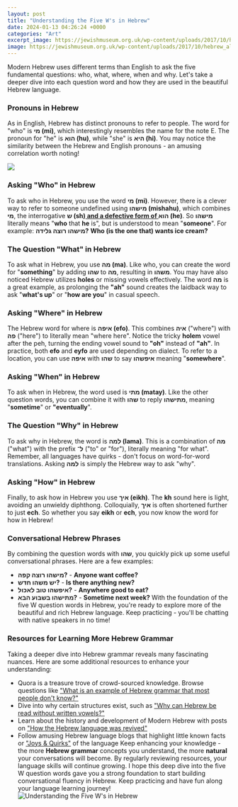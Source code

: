 ```yaml
---
layout: post
title: "Understanding the Five W's in Hebrew"
date: 2024-01-13 04:26:24 +0000
categories: "Art"
excerpt_image: https://jewishmuseum.org.uk/wp-content/uploads/2017/10/hebrew_alphabet.png
image: https://jewishmuseum.org.uk/wp-content/uploads/2017/10/hebrew_alphabet.png
---
```


Modern Hebrew uses different terms than English to ask the five fundamental questions: who, what, where, when and why. Let's take a deeper dive into each question word and how they are used in the beautiful Hebrew language. 
### Pronouns in Hebrew
As in English, Hebrew has distinct pronouns to refer to people. The word for "who" is **מי (mi)**, which interestingly resembles the name for the note E. The pronoun for "he" is **הוא (hu)**, while "she" is **היא (hi)**. You may notice the similarity between the Hebrew and English pronouns - an amusing correlation worth noting!

![](https://www.juliasneedledesigns.com/media/hebrew_letter_meanings.png)
### Asking "Who" in Hebrew 
To ask who in Hebrew, you use the word **מי (mi)**. However, there is a clever way to refer to someone undefined using **מישהו (mishahu)**, which combines **מי**, the interrogative **ש (sh)[ and a defective form of ](https://yt.io.vn/collection/ader)הוא (he)**. So **מישהו** literally means "**who** that **he** is", but is understood to mean "**someone**". 
For example:
**מישהו רוצה גלידה?** 
**Who (is the one that) wants ice cream?**
### The Question "What" in Hebrew
To ask what in Hebrew, you use **מה (ma)**. Like who, you can create the word for "**something**" by adding **שהו** to **מה**, resulting in **משהו**. 
You may have also noticed Hebrew utilizes **holes** or missing vowels effectively. The word **מה** is a great example, as prolonging the **"ah"** sound creates the laidback way to ask "**what's up**" or "**how are you**" in casual speech.
### Asking "Where" in Hebrew
The Hebrew word for where is **איפה (efo)**. This combines **איה** ("where") with **פה** ("here") to literally mean "where here". 
Notice the tricky **holem** vowel after the peh, turning the ending vowel sound to **"oh"** instead of **"ah"**. In practice, both **efo** and **eyfo** are used depending on dialect.
To refer to a location, you can use **איפה** with **שהו** to say **איפשהו** meaning "**somewhere**".
### Asking "When" in Hebrew 
To ask when in Hebrew, the word used is **מתי (matay)**. Like the other question words, you can combine it with **שהו** to reply **מתישהו**, meaning "**sometime**" or **"eventually**".
### The Question "Why" in Hebrew
To ask why in Hebrew, the word is **למה (lama)**. This is a combination of **מה** ("what") with the prefix **ל־** ("to" or "for"), literally meaning "for what". 
Remember, all languages have quirks - don't focus on word-for-word translations. Asking **למה** is simply the Hebrew way to ask "why".
### Asking "How" in Hebrew
Finally, to ask how in Hebrew you use **איך (eikh)**. The **kh** sound here is light, avoiding an unwieldy diphthong. 
Colloquially, **איך** is often shortened further to just **ech**. So whether you say **eikh** or **ech**, you now know the word for how in Hebrew!
### Conversational Hebrew Phrases 
By combining the question words with **שהו**, you quickly pick up some useful conversational phrases. Here are a few examples:
- **מישהו רוצה קפה?** - **Anyone want coffee?**
- **יש משהו חדש?** - **Is there anything new?** 
- **איפשהו טוב לאכול?** - **Anywhere good to eat?**
- **מתישהו בשבוע הבא?** - **Sometime next week?**
With the foundation of the five W question words in Hebrew, you're ready to explore more of the beautiful and rich Hebrew language. Keep practicing - you'll be chatting with native speakers in no time!
### Resources for Learning More Hebrew Grammar
Taking a deeper dive into Hebrew grammar reveals many fascinating nuances. Here are some additional resources to enhance your understanding:
- Quora is a treasure trove of crowd-sourced knowledge. Browse questions like ["What is an example of Hebrew grammar that most people don't know?"](https://www.quora.com/What-is-an-example-of-Hebrew-grammar-that-most-people-dont-know/answers/100888565) 
- Dive into why certain structures exist, such as ["Why can Hebrew be read without written vowels?"](https://www.quora.com/Why-can-Hebrew-be-read-without-written-vowels/answers/85512517)
- Learn about the history and development of Modern Hebrew with posts on ["How the Hebrew language was revived"](https://www.quora.com/How-was-the-Hebrew-language-revived/answers/33609210)
- Follow amusing Hebrew language blogs that highlight little known facts or ["Joys & Quirks"](https://hebrewjoys.quora.com/) of the language
Keep enhancing your knowledge - the more **Hebrew grammar** concepts you understand, the more **natural** your conversations will become. By regularly reviewing resources, your language skills will continue growing.
I hope this deep dive into the five W question words gave you a strong foundation to start building conversational fluency in Hebrew. Keep practicing and have fun along your language learning journey!
![Understanding the Five W's in Hebrew](https://jewishmuseum.org.uk/wp-content/uploads/2017/10/hebrew_alphabet.png)